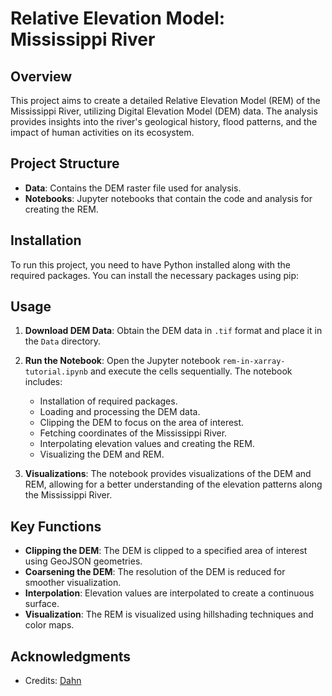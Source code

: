 # Relative Elevation Model: Mississippi River

## Overview
This project aims to create a detailed Relative Elevation Model (REM) of the Mississippi River, utilizing Digital Elevation Model (DEM) data. The analysis provides insights into the river's geological history, flood patterns, and the impact of human activities on its ecosystem.

## Project Structure
- **Data**: Contains the DEM raster file used for analysis.
- **Notebooks**: Jupyter notebooks that contain the code and analysis for creating the REM.

## Installation
To run this project, you need to have Python installed along with the required packages. You can install the necessary packages using pip:



## Usage
1. **Download DEM Data**: Obtain the DEM data in `.tif` format and place it in the `Data` directory.
   
2. **Run the Notebook**: Open the Jupyter notebook `rem-in-xarray-tutorial.ipynb` and execute the cells sequentially. The notebook includes:
   - Installation of required packages.
   - Loading and processing the DEM data.
   - Clipping the DEM to focus on the area of interest.
   - Fetching coordinates of the Mississippi River.
   - Interpolating elevation values and creating the REM.
   - Visualizing the DEM and REM.

3. **Visualizations**: The notebook provides visualizations of the DEM and REM, allowing for a better understanding of the elevation patterns along the Mississippi River.

## Key Functions
- **Clipping the DEM**: The DEM is clipped to a specified area of interest using GeoJSON geometries.
- **Coarsening the DEM**: The resolution of the DEM is reduced for smoother visualization.
- **Interpolation**: Elevation values are interpolated to create a continuous surface.
- **Visualization**: The REM is visualized using hillshading techniques and color maps.


## Acknowledgments
- Credits: [Dahn](https://twitter.com/DahnJahn)
